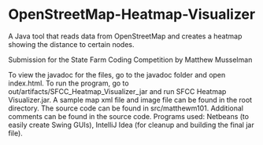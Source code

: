 # OpenStreetMap-Heatmap-Visualizer
A Java tool that reads data from OpenStreetMap and creates a heatmap showing the distance to certain nodes.

Submission for the State Farm Coding Competition by Matthew Musselman

To view the javadoc for the files, go to the javadoc folder and open index.html.
To run the program, go to out/artifacts/SFCC_Heatmap_Visualizer_jar and run SFCC Heatmap Visualizer.jar.
A sample map xml file and image file can be found in the root directory.
The source code can be found in src/matthewm101. Additional comments can be found in the source code.
Programs used: Netbeans (to easily create Swing GUIs), IntelliJ Idea (for cleanup and building the final jar file).
